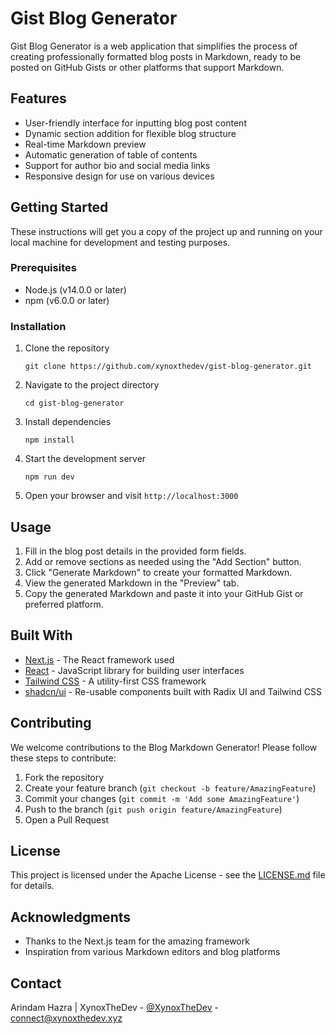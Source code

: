 # Gist Blog Generator

Gist Blog Generator is a web application that simplifies the process of creating professionally formatted blog posts in Markdown, ready to be posted on GitHub Gists or other platforms that support Markdown.

## Features

- User-friendly interface for inputting blog post content
- Dynamic section addition for flexible blog structure
- Real-time Markdown preview
- Automatic generation of table of contents
- Support for author bio and social media links
- Responsive design for use on various devices

## Getting Started

These instructions will get you a copy of the project up and running on your local machine for development and testing purposes.

### Prerequisites

- Node.js (v14.0.0 or later)
- npm (v6.0.0 or later)

### Installation

1. Clone the repository
   ```
   git clone https://github.com/xynoxthedev/gist-blog-generator.git
   ```

2. Navigate to the project directory
   ```
   cd gist-blog-generator
   ```

3. Install dependencies
   ```
   npm install
   ```

4. Start the development server
   ```
   npm run dev
   ```

5. Open your browser and visit `http://localhost:3000`

## Usage

1. Fill in the blog post details in the provided form fields.
2. Add or remove sections as needed using the "Add Section" button.
3. Click "Generate Markdown" to create your formatted Markdown.
4. View the generated Markdown in the "Preview" tab.
5. Copy the generated Markdown and paste it into your GitHub Gist or preferred platform.

## Built With

- [Next.js](https://nextjs.org/) - The React framework used
- [React](https://reactjs.org/) - JavaScript library for building user interfaces
- [Tailwind CSS](https://tailwindcss.com/) - A utility-first CSS framework
- [shadcn/ui](https://ui.shadcn.com/) - Re-usable components built with Radix UI and Tailwind CSS

## Contributing

We welcome contributions to the Blog Markdown Generator! Please follow these steps to contribute:

1. Fork the repository
2. Create your feature branch (`git checkout -b feature/AmazingFeature`)
3. Commit your changes (`git commit -m 'Add some AmazingFeature'`)
4. Push to the branch (`git push origin feature/AmazingFeature`)
5. Open a Pull Request

## License

This project is licensed under the Apache License - see the [LICENSE.md](https://github.com/XynoxTheDev/Gist-Blog-Generator/blob/main/LICENSE) file for details.

## Acknowledgments

- Thanks to the Next.js team for the amazing framework
- Inspiration from various Markdown editors and blog platforms

## Contact

Arindam Hazra | XynoxTheDev - [@XynoxTheDev](https://github.com/XynoxTheDev/) - [connect@xynoxthedev.xyz](mailto:connect@xynoxthedev.xyz)
